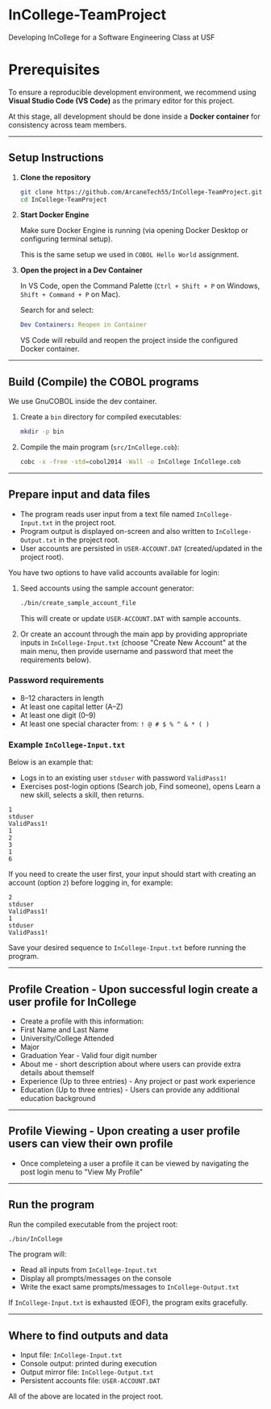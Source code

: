 # InCollege-TeamProject
Developing InCollege for a Software Engineering Class at USF

# Prerequisites

To ensure a reproducible development environment, we recommend using **Visual Studio Code (VS Code)** as the primary editor for this project.

At this stage, all development should be done inside a **Docker container** for consistency across team members.

---

## Setup Instructions

1. **Clone the repository**
   ```bash
   git clone https://github.com/ArcaneTech55/InCollege-TeamProject.git
   cd InCollege-TeamProject
   ```

2. **Start Docker Engine**

    Make sure Docker Engine is running (via opening Docker Desktop or configuring terminal setup).

    This is the same setup we used in `COBOL Hello World` assignment.

3. **Open the project in a Dev Container**

    In VS Code, open the Command Palette (`Ctrl + Shift + P` on Windows, `Shift + Command + P` on Mac).

    Search for and select:

    ```yaml
    Dev Containers: Reopen in Container
    ```

    VS Code will rebuild and reopen the project inside the configured Docker container.

---

## Build (Compile) the COBOL programs

We use GnuCOBOL inside the dev container.

1. Create a `bin` directory for compiled executables:
   ```bash
   mkdir -p bin
   ```

2. Compile the main program (`src/InCollege.cob`):
   ```bash
   cobc -x -free -std=cobol2014 -Wall -o InCollege InCollege.cob
   ```

---

## Prepare input and data files

- The program reads user input from a text file named `InCollege-Input.txt` in the project root.
- Program output is displayed on-screen and also written to `InCollege-Output.txt` in the project root.
- User accounts are persisted in `USER-ACCOUNT.DAT` (created/updated in the project root).

You have two options to have valid accounts available for login:

1) Seed accounts using the sample account generator:
   ```bash
   ./bin/create_sample_account_file
   ```
   This will create or update `USER-ACCOUNT.DAT` with sample accounts.

2) Or create an account through the main app by providing appropriate inputs in `InCollege-Input.txt` (choose "Create New Account" at the main menu, then provide username and password that meet the requirements below).

### Password requirements
- 8–12 characters in length
- At least one capital letter (A–Z)
- At least one digit (0–9)
- At least one special character from: `! @ # $ % ^ & * ( )`

### Example `InCollege-Input.txt`
Below is an example that:
- Logs in to an existing user `stduser` with password `ValidPass1!`
- Exercises post-login options (Search job, Find someone), opens Learn a new skill, selects a skill, then returns.

```text
1
stduser
ValidPass1!
1
2
3
1
6
```

If you need to create the user first, your input should start with creating an account (option `2`) before logging in, for example:

```text
2
stduser
ValidPass1!
1
stduser
ValidPass1!
```

Save your desired sequence to `InCollege-Input.txt` before running the program.

---

## Profile Creation - Upon successful login create a user profile for InCollege
- Create a profile with this information:
- First Name and Last Name
- University/College Attended
- Major
- Graduation Year - Valid four digit number
- About me - short description about where users can provide extra details about themself
- Experience (Up to three entries) - Any project or past work experience
- Education (Up to three entries) - Users can provide any additional education background
---

## Profile Viewing - Upon creating a user profile users can view their own profile
- Once completeing a user a profile it can be viewed by navigating the post login menu to "View My Profile"

--- 
## Run the program

Run the compiled executable from the project root:
```bash
./bin/InCollege
```

The program will:
- Read all inputs from `InCollege-Input.txt`
- Display all prompts/messages on the console
- Write the exact same prompts/messages to `InCollege-Output.txt`

If `InCollege-Input.txt` is exhausted (EOF), the program exits gracefully.

---

## Where to find outputs and data
- Input file: `InCollege-Input.txt`
- Console output: printed during execution
- Output mirror file: `InCollege-Output.txt`
- Persistent accounts file: `USER-ACCOUNT.DAT`

All of the above are located in the project root.
